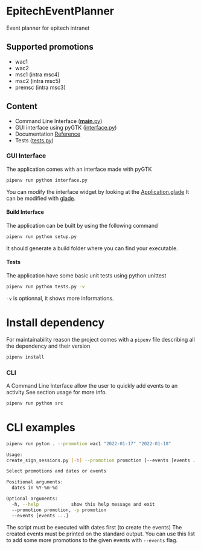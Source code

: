 # EpitechEventPlanner
Event planner for epitech intranet

## Supported promotions 
- wac1
- wac2
- msc1 (intra msc4)
- msc2 (intra msc5)
- premsc (intra msc3)

## Content
- Command Line Interface ([__main__.py](./src/__main__.py))
- GUI interface using pyGTK ([interface.py](./src/interface.py))
- Documentation [Reference](https://julienaldon.github.io/EpitechEventPlanner/index.html#document-modules)
- Tests ([tests.py](./src/tests.py))

### GUI Interface 
The application comes with an interface made with pyGTK
```sh
pipenv run python interface.py
```
You can modify the interface widget by looking at the [Application.glade](./Application.glade)
It can be modified with [glade](https://glade.gnome.org/).

#### Build Interface
The application can be built by using the following command
```sh
pipenv run python setup.py
```
It should generate a build folder where you can find your executable.

#### Tests
The application have some basic unit tests using python unittest
```sh
pipenv run python tests.py -v
```
`-v` is optionnal, it shows more informations.

# Install dependency
For maintainability reason the project comes with a `pipenv` file describing all the dependency and their version
```sh
pipenv install
```

### CLI 
A Command Line Interface allow the user to quickly add events to an activity
See section usage for more info.
```sh
pipenv run python src
```

# CLI examples
```sh
pipenv run pyton . --promotion wac1 "2022-01-17" "2022-01-18"
```

```sh
Usage: 
create_sign_sessions.py [-h] --promotion promotion [--events [events ...]] [dates in %Y-%m-%d ...]

Select promotions and dates or events

Positional arguments:
  dates in %Y-%m-%d

Optional arguments:
  -h, --help            show this help message and exit
  --promotion promotion, -p promotion
  --events [events ...]
```

The script must be executed with dates first (to create the events)
The created events must be printed on the standard output.
You can use this list to add some more promotions to the given events with `--events` flag.
